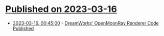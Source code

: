# [Published on 2023-03-16](index.md)

* [2023-03-16, 00:45:00](https://news.slashdot.org/story/23/03/15/225218/dreamworks-openmoonray-renderer-code-published?utm_source=rss1.0mainlinkanon&utm_medium=feed) - [DreamWorks' OpenMoonRay Renderer Code Published](https://news.slashdot.org/story/23/03/15/225218/dreamworks-openmoonray-renderer-code-published?utm_source=rss1.0mainlinkanon&utm_medium=feed)
